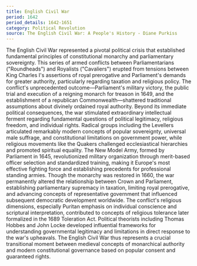 ```yaml
---
title: English Civil War
period: 1642
period_details: 1642-1651
category: Political Revolution
source: The English Civil War: A People's History - Diane Purkiss
---
```

The English Civil War represented a pivotal political crisis that established fundamental principles of constitutional monarchy and parliamentary sovereignty. This series of armed conflicts between Parliamentarians ("Roundheads") and Royalists ("Cavaliers") erupted from tensions between King Charles I's assertions of royal prerogative and Parliament's demands for greater authority, particularly regarding taxation and religious policy. The conflict's unprecedented outcome—Parliament's military victory, the public trial and execution of a reigning monarch for treason in 1649, and the establishment of a republican Commonwealth—shattered traditional assumptions about divinely ordained royal authority. Beyond its immediate political consequences, the war stimulated extraordinary intellectual ferment regarding fundamental questions of political legitimacy, religious freedom, and individual rights. Radical groups including the Levellers articulated remarkably modern concepts of popular sovereignty, universal male suffrage, and constitutional limitations on government power, while religious movements like the Quakers challenged ecclesiastical hierarchies and promoted spiritual equality. The New Model Army, formed by Parliament in 1645, revolutionized military organization through merit-based officer selection and standardized training, making it Europe's most effective fighting force and establishing precedents for professional standing armies. Though the monarchy was restored in 1660, the war permanently altered the relationship between Crown and Parliament, establishing parliamentary supremacy in taxation, limiting royal prerogative, and advancing concepts of representative government that influenced subsequent democratic development worldwide. The conflict's religious dimensions, especially Puritan emphasis on individual conscience and scriptural interpretation, contributed to concepts of religious tolerance later formalized in the 1689 Toleration Act. Political theorists including Thomas Hobbes and John Locke developed influential frameworks for understanding governmental legitimacy and limitations in direct response to the war's upheavals. The English Civil War thus represents a crucial transitional moment between medieval concepts of monarchical authority and modern constitutional governance based on popular consent and guaranteed rights. 